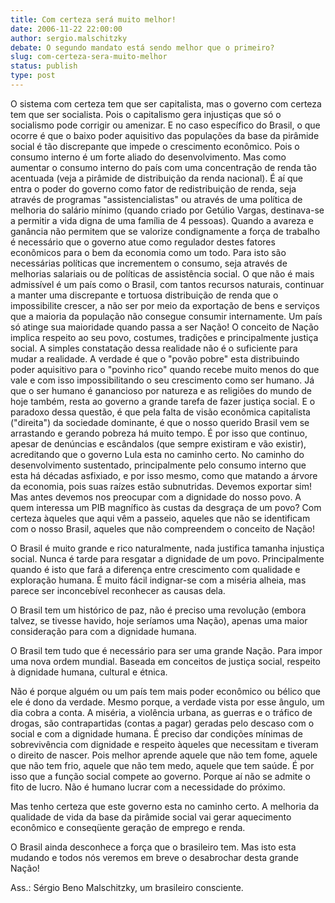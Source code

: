 ```yaml
---
title: Com certeza será muito melhor!
date: 2006-11-22 22:00:00
author: sergio.malschitzky
debate: O segundo mandato está sendo melhor que o primeiro?
slug: com-certeza-sera-muito-melhor
status: publish 
type: post
---
```


O sistema com certeza tem que ser capitalista, mas o governo com certeza tem que ser socialista. Pois o capitalismo gera injustiças que só o socialismo pode corrigir ou amenizar. E no caso específico do Brasil, o que ocorre é que o baixo poder aquisitivo das populações da base da pirâmide social é tão discrepante que impede o crescimento econômico. Pois o consumo interno é um forte aliado do desenvolvimento. Mas como aumentar o consumo interno do país com uma concentração de renda tão acentuada (veja a pirâmide de distribuição da renda nacional). É aí que entra o poder do governo como fator de redistribuição de renda, seja através de programas "assistencialistas" ou através de uma política de melhoria do salário mínimo (quando criado por Getúlio Vargas, destinava-se a permitir a vida digna de uma família de 4 pessoas). Quando a avareza e ganância não permitem que se valorize condignamente a força de trabalho é necessário que o governo atue como regulador destes fatores econômicos para o bem da economia como um todo. Para isto são necessárias políticas que incrementem o consumo, seja através de melhorias salariais ou de políticas de assistência social. O que não é mais admissível é um país como o Brasil, com tantos recursos naturais, continuar a manter uma discrepante e tortuosa distribuição de renda que o impossibilite crescer, a não ser por meio da exportação de bens e serviços que a maioria da população não consegue consumir internamente. Um país só atinge sua maioridade quando passa a ser Nação! O conceito de Nação implica respeito ao seu povo, costumes, tradições e principalmente justiça social. A simples constatação dessa realidade não é o suficiente para mudar a realidade. A verdade é que o "povão pobre" esta distribuindo poder aquisitivo para o "povinho rico" quando recebe muito menos do que vale e com isso impossibilitando o seu crescimento como ser humano. Já que o ser humano é ganancioso por natureza e as religiões do mundo de hoje também, resta ao governo a grande tarefa de fazer justiça social. E o paradoxo dessa questão, é que pela falta de visão econômica capitalista ("direita") da sociedade dominante, é que o nosso querido Brasil vem se arrastando e gerando pobreza há muito tempo. É por isso que continuo, apesar de denúncias e escândalos (que sempre existiram e vão existir), acreditando que o governo Lula esta no caminho certo. No caminho do desenvolvimento sustentado, principalmente pelo consumo interno que esta há décadas asfixiado, e por isso mesmo, como que matando a árvore da economia, pois suas raízes estão subnutridas. Devemos exportar sim! Mas antes devemos nos preocupar com a dignidade do nosso povo. A quem interessa um PIB magnífico às custas da desgraça de um povo? Com certeza àqueles que aqui vêm a passeio, aqueles que não se identificam com o nosso Brasil, aqueles que não compreendem o conceito de Nação!  

O Brasil é muito grande e rico naturalmente, nada justifica tamanha injustiça social. Nunca é tarde para resgatar a dignidade de um povo. Principalmente quando é isto que fará a diferença entre crescimento com qualidade e exploração humana. É muito fácil indignar-se com a miséria alheia, mas parece ser inconcebível reconhecer as causas dela.   

O Brasil tem um histórico de paz, não é preciso uma revolução (embora talvez, se tivesse havido, hoje seríamos uma Nação), apenas uma maior consideração para com a dignidade humana.  

O Brasil tem tudo que é necessário para ser uma grande Nação. Para impor uma nova ordem mundial. Baseada em conceitos de justiça social, respeito à dignidade humana, cultural e étnica.  

Não é porque alguém ou um país tem mais poder econômico ou bélico que ele é dono da verdade. Mesmo porque, a verdade vista por esse ângulo, um dia cobra a conta. A miséria, a violência urbana, as guerras e o tráfico de drogas, são contrapartidas (contas a pagar) geradas pelo descaso com o social e com a dignidade humana. É preciso dar condições mínimas de sobrevivência com dignidade e respeito àqueles que necessitam e tiveram o direito de nascer. Pois melhor aprende aquele que não tem fome, aquele que não tem frio, aquele que não tem medo, aquele que tem saúde. É por isso que a função social compete ao governo. Porque aí não se admite o fito de lucro. Não é humano lucrar com a necessidade do próximo.  

Mas tenho certeza que este governo esta no caminho certo. A melhoria da qualidade de vida da base da pirâmide social vai gerar aquecimento econômico e conseqüente geração de emprego e renda.  

O Brasil ainda desconhece a força que o brasileiro tem. Mas isto esta mudando e todos nós veremos em breve o desabrochar desta grande Nação!  

  

Ass.: Sérgio Beno Malschitzky, um brasileiro consciente.

